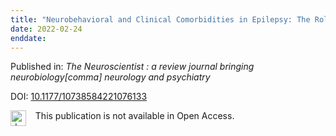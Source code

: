 ```yaml
---
title: "Neurobehavioral and Clinical Comorbidities in Epilepsy: The Role of White Matter Network Disruption."
date: 2022-02-24
enddate:
---
```


Published in: *The Neuroscientist : a review journal bringing neurobiology[comma] neurology and psychiatry*

DOI: [10.1177/10738584221076133](https://doi.org/10.1177/10738584221076133)

<img src=https://upload.wikimedia.org/wikipedia/commons/thumb/0/0e/Closed_Access_logo_transparent.svg/1200px-Closed_Access_logo_transparent.svg.png alt="drawing" width="25" align="left"/> &nbsp;&nbsp;&nbsp;This publication is not available in Open Access.



